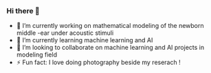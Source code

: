 ### Hi there 👋

- 🔭 I’m currently working on mathematical modeling of the newborn middle -ear under acoustic stimuli
- 🌱 I’m currently learning machine learning and AI
- 👯 I’m looking to collaborate on machine learning and AI projects in modeling field
- ⚡ Fun fact: I love doing photography beside my reserach !


<!--
**RooyanJafari/RooyanJafari** is a ✨ _special_ ✨ repository because its `README.md` (this file) appears on your GitHub profile.

Here are some ideas to get you started:

- 🔭 I’m currently working on mathematical modeling of the newborn middle -ear under acoustic stimuli
- 🌱 I’m currently learning machine learning and AI
- 👯 I’m looking to collaborate on machine learning and AI projects in modeling field
- ⚡ Fun fact: I love doing photography beside my reserach !
-->
